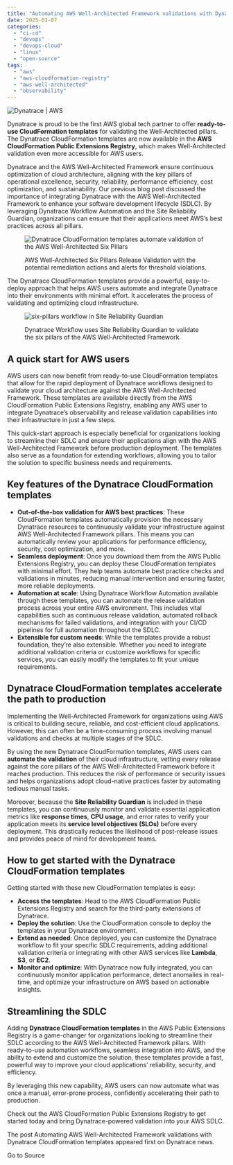 ```yaml
---
title: "Automating AWS Well-Architected Framework validations with Dynatrace CloudFormation templates"
date: 2025-01-07
categories: 
  - "ci-cd"
  - "devops"
  - "devops-cloud"
  - "linux"
  - "open-source"
tags: 
  - "aws"
  - "aws-cloudformation-registry"
  - "aws-well-architected"
  - "observability"
---
```


![Dynatrace | AWS](https://dt-cdn.net/wp-content/uploads/2023/02/aws-light-300x169.png)

Dynatrace is proud to be the first AWS global tech partner to offer **ready-to-use CloudFormation templates** for validating the Well-Architected pillars. The Dynatrace CloudFormation templates are now available in the **AWS CloudFormation Public Extensions Registry**, which makes Well-Architected validation even more accessible for AWS users.

Dynatrace and the AWS Well-Architected Framework ensure continuous optimization of cloud architecture, aligning with the key pillars of operational excellence, security, reliability, performance efficiency, cost optimization, and sustainability. Our previous blog post discussed the importance of integrating Dynatrace with the AWS Well-Architected Framework to enhance your software development lifecycle (SDLC). By leveraging Dynatrace Workflow Automation and the Site Reliability Guardian, organizations can ensure that their applications meet AWS’s best practices across all pillars.

<figure>

![Dynatrace CloudFormation templates automate validation of the AWS Well-Architected Six Pillars ](https://dt-cdn.net/wp-content/uploads/2024/11/aws_wa_wflow.jpg)

<figcaption>

AWS Well-Architected Six Pillars Release Validation with the potential remediation actions and alerts for threshold violations.

</figcaption>

</figure>

The Dynatrace CloudFormation templates provide a powerful, easy-to-deploy approach that helps AWS users automate and integrate Dynatrace into their environments with minimal effort. It accelerates the process of validating and optimizing cloud infrastructure.

<figure>

![six-pillars workflow in Site Reliability Guardian](https://dt-cdn.net/wp-content/uploads/2024/11/six_pillars_wflow.png)

<figcaption>

Dynatrace Workflow uses Site Reliability Guardian to validate the six pillars of the AWS Well-Architected Framework.

</figcaption>

</figure>

## A quick start for AWS users

AWS users can now benefit from ready-to-use CloudFormation templates that allow for the rapid deployment of Dynatrace workflows designed to validate your cloud architecture against the AWS Well-Architected Framework. These templates are available directly from the AWS CloudFormation Public Extensions Registry, enabling any AWS user to integrate Dynatrace’s observability and release validation capabilities into their infrastructure in just a few steps.

This quick-start approach is especially beneficial for organizations looking to streamline their SDLC and ensure their applications align with the AWS Well-Architected Framework before production deployment. The templates also serve as a foundation for extending workflows, allowing you to tailor the solution to specific business needs and requirements.

## Key features of the Dynatrace CloudFormation templates

- **Out-of-the-box validation for AWS best practices**: These CloudFormation templates automatically provision the necessary Dynatrace resources to continuously validate your infrastructure against AWS Well-Architected Framework pillars. This means you can automatically review your applications for performance efficiency, security, cost optimization, and more.
- **Seamless deployment**: Once you download them from the AWS Public Extensions Registry, you can deploy these CloudFormation templates with minimal effort. They help teams automate best practice checks and validations in minutes, reducing manual intervention and ensuring faster, more reliable deployments.
- **Automation at scale**: Using Dynatrace Workflow Automation available through these templates, you can automate the release validation process across your entire AWS environment. This includes vital capabilities such as continuous release validation, automated rollback mechanisms for failed validations, and integration with your CI/CD pipelines for full automation throughout the SDLC.
- **Extensible for custom needs**: While the templates provide a robust foundation, they’re also extensible. Whether you need to integrate additional validation criteria or customize workflows for specific services, you can easily modify the templates to fit your unique requirements.

## Dynatrace CloudFormation templates accelerate the path to production

Implementing the Well-Architected Framework for organizations using AWS is critical to building secure, reliable, and cost-efficient cloud applications. However, this can often be a time-consuming process involving manual validations and checks at multiple stages of the SDLC.

By using the new Dynatrace CloudFormation templates, AWS users can **automate the validation** of their cloud infrastructure, vetting every release against the core pillars of the AWS Well-Architected Framework before it reaches production. This reduces the risk of performance or security issues and helps organizations adopt cloud-native practices faster by automating tedious manual tasks.

Moreover, because the **Site Reliability Guardian** is included in these templates, you can continuously monitor and validate essential application metrics like **response times**, **CPU usage**, and error rates to verify your application meets its **service level objectives (SLOs)** before every deployment. This drastically reduces the likelihood of post-release issues and provides peace of mind for development teams.

## How to get started with the Dynatrace CloudFormation templates

Getting started with these new CloudFormation templates is easy:

- **Access the templates**: Head to the AWS CloudFormation Public Extensions Registry and search for the third-party extensions of Dynatrace.
- **Deploy the solution**: Use the CloudFormation console to deploy the templates in your Dynatrace environment.
- **Extend as needed**: Once deployed, you can customize the Dynatrace workflow to fit your specific SDLC requirements, adding additional validation criteria or integrating with other AWS services like **Lambda**, **S3**, or **EC2**.
- **Monitor and optimize**: With Dynatrace now fully integrated, you can continuously monitor application performance, detect anomalies in real- time, and optimize your infrastructure on AWS based on actionable insights.

## Streamlining the SDLC

Adding **Dynatrace CloudFormation templates** in the AWS Public Extensions Registry is a game-changer for organizations looking to streamline their SDLC according to the AWS Well-Architected Framework pillars. With ready-to-use automation workflows, seamless integration into AWS, and the ability to extend and customize the solution, these templates provide a fast, powerful way to improve your cloud applications’ reliability, security, and efficiency.

By leveraging this new capability, AWS users can now automate what was once a manual, error-prone process, confidently accelerating their path to production.

Check out the AWS CloudFormation Public Extensions Registry to get started today and bring Dynatrace-powered validation into your AWS SDLC.

The post Automating AWS Well-Architected Framework validations with Dynatrace CloudFormation templates appeared first on Dynatrace news.

Go to Source
